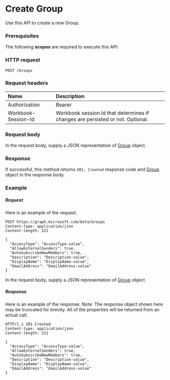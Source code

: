 # Create Group

Use this API to create a new Group.
### Prerequisites
The following **scopes** are required to execute this API: 
### HTTP request
<!-- { "blockType": "ignored" } -->
```http
POST /Groups

```
### Request headers
| Name       | Description|
|:---------------|:----------|
| Authorization  | Bearer <code>|
| Workbook-Session-Id  | Workbook session Id that determines if changes are persisted or not. Optional.|

### Request body
In the request body, supply a JSON representation of [Group](../resources/group.md) object.


### Response
If successful, this method returns `201, Created` response code and [Group](../resources/group.md) object in the response body.

### Example
##### Request
Here is an example of the request.
<!-- {
  "blockType": "request",
  "name": "create_group_from_groups"
}-->
```http
POST https://graph.microsoft.com/beta/Groups
Content-type: application/json
Content-length: 221

{
  "AccessType": "AccessType-value",
  "AllowExternalSenders": true,
  "AutoSubscribeNewMembers": true,
  "Description": "Description-value",
  "DisplayName": "DisplayName-value",
  "EmailAddress": "EmailAddress-value"
}
```
In the request body, supply a JSON representation of [Group](../resources/group.md) object.
##### Response
Here is an example of the response. Note: The response object shown here may be truncated for brevity. All of the properties will be returned from an actual call.
<!-- {
  "blockType": "response",
  "truncated": true,
  "@odata.type": "microsoft.graph.Group"
} -->
```http
HTTP/1.1 201 Created
Content-type: application/json
Content-length: 221

{
  "AccessType": "AccessType-value",
  "AllowExternalSenders": true,
  "AutoSubscribeNewMembers": true,
  "Description": "Description-value",
  "DisplayName": "DisplayName-value",
  "EmailAddress": "EmailAddress-value"
}
```

<!-- uuid: 8fcb5dbc-d5aa-4681-8e31-b001d5168d79
2015-10-25 14:57:30 UTC -->
<!-- {
  "type": "#page.annotation",
  "description": "Create Group",
  "keywords": "",
  "section": "documentation",
  "tocPath": ""
}-->